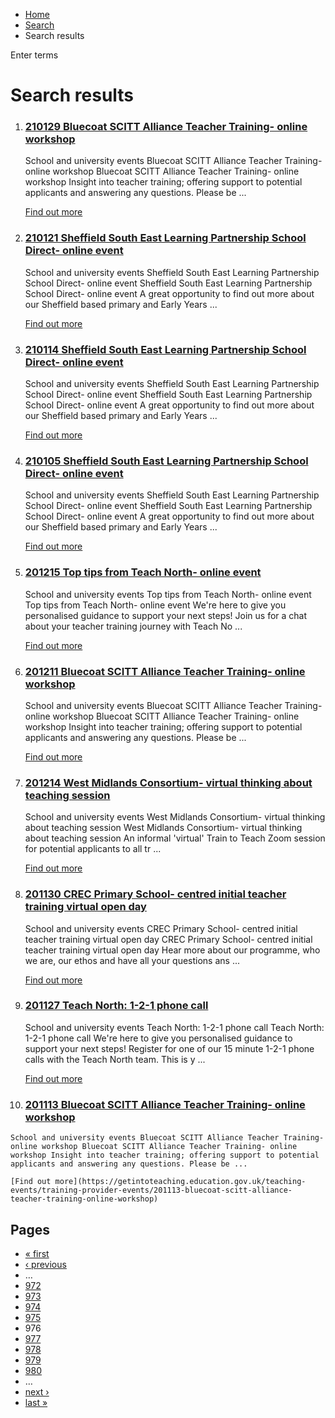 *   [Home](/)
*   [Search](/search)
*   Search results

Enter terms 

Search results
==============

1.  ### [210129 Bluecoat SCITT Alliance Teacher Training- online workshop](https://getintoteaching.education.gov.uk/teaching-events/training-provider-events/210129-bluecoat-scitt-alliance-teacher-training-online-workshop)
    
    School and university events Bluecoat SCITT Alliance Teacher Training- online workshop Bluecoat SCITT Alliance Teacher Training- online workshop Insight into teacher training; offering support to potential applicants and answering any questions. Please be ...
    
    [Find out more](https://getintoteaching.education.gov.uk/teaching-events/training-provider-events/210129-bluecoat-scitt-alliance-teacher-training-online-workshop)
    
2.  ### [210121 Sheffield South East Learning Partnership School Direct- online event](https://getintoteaching.education.gov.uk/teaching-events/training-provider-events/210121-sheffield-south-east-learning-partnership-school-direct-online-event)
    
    School and university events Sheffield South East Learning Partnership School Direct- online event Sheffield South East Learning Partnership School Direct- online event A great opportunity to find out more about our Sheffield based primary and Early Years ...
    
    [Find out more](https://getintoteaching.education.gov.uk/teaching-events/training-provider-events/210121-sheffield-south-east-learning-partnership-school-direct-online-event)
    
3.  ### [210114 Sheffield South East Learning Partnership School Direct- online event](https://getintoteaching.education.gov.uk/teaching-events/training-provider-events/210114-sheffield-south-east-learning-partnership-school-direct-online-event)
    
    School and university events Sheffield South East Learning Partnership School Direct- online event Sheffield South East Learning Partnership School Direct- online event A great opportunity to find out more about our Sheffield based primary and Early Years ...
    
    [Find out more](https://getintoteaching.education.gov.uk/teaching-events/training-provider-events/210114-sheffield-south-east-learning-partnership-school-direct-online-event)
    
4.  ### [210105 Sheffield South East Learning Partnership School Direct- online event](https://getintoteaching.education.gov.uk/teaching-events/training-provider-events/210105-sheffield-south-east-learning-partnership-school-direct-online-event)
    
    School and university events Sheffield South East Learning Partnership School Direct- online event Sheffield South East Learning Partnership School Direct- online event A great opportunity to find out more about our Sheffield based primary and Early Years ...
    
    [Find out more](https://getintoteaching.education.gov.uk/teaching-events/training-provider-events/210105-sheffield-south-east-learning-partnership-school-direct-online-event)
    
5.  ### [201215 Top tips from Teach North- online event](https://getintoteaching.education.gov.uk/teaching-events/training-provider-events/201215-top-tips-from-teach-north-online-event)
    
    School and university events Top tips from Teach North- online event Top tips from Teach North- online event We're here to give you personalised guidance to support your next steps! Join us for a chat about your teacher training journey with Teach No ...
    
    [Find out more](https://getintoteaching.education.gov.uk/teaching-events/training-provider-events/201215-top-tips-from-teach-north-online-event)
    
6.  ### [201211 Bluecoat SCITT Alliance Teacher Training- online workshop](https://getintoteaching.education.gov.uk/teaching-events/training-provider-events/201211-bluecoat-scitt-alliance-teacher-training-online-workshop)
    
    School and university events Bluecoat SCITT Alliance Teacher Training- online workshop Bluecoat SCITT Alliance Teacher Training- online workshop Insight into teacher training; offering support to potential applicants and answering any questions. Please be ...
    
    [Find out more](https://getintoteaching.education.gov.uk/teaching-events/training-provider-events/201211-bluecoat-scitt-alliance-teacher-training-online-workshop)
    
7.  ### [201214 West Midlands Consortium- virtual thinking about teaching session](https://getintoteaching.education.gov.uk/teaching-events/training-provider-events/201214-west-midlands-consortium-virtual-thinking-about-teaching-session)
    
    School and university events West Midlands Consortium- virtual thinking about teaching session West Midlands Consortium- virtual thinking about teaching session An informal 'virtual' Train to Teach Zoom session for potential applicants to all tr ...
    
    [Find out more](https://getintoteaching.education.gov.uk/teaching-events/training-provider-events/201214-west-midlands-consortium-virtual-thinking-about-teaching-session)
    
8.  ### [201130 CREC Primary School- centred initial teacher training virtual open day](https://getintoteaching.education.gov.uk/teaching-events/training-provider-events/201130-crec-primary-school-centred-initial-teacher-training-virtual-open-day)
    
    School and university events CREC Primary School- centred initial teacher training virtual open day CREC Primary School- centred initial teacher training virtual open day Hear more about our programme, who we are, our ethos and have all your questions ans ...
    
    [Find out more](https://getintoteaching.education.gov.uk/teaching-events/training-provider-events/201130-crec-primary-school-centred-initial-teacher-training-virtual-open-day)
    
9.  ### [201127 Teach North: 1-2-1 phone call](https://getintoteaching.education.gov.uk/teaching-events/training-provider-events/201127-teach-north-1-2-1-phone-call)
    
    School and university events Teach North: 1-2-1 phone call Teach North: 1-2-1 phone call We're here to give you personalised guidance to support your next steps! Register for one of our 15 minute 1-2-1 phone calls with the Teach North team. This is y ...
    
    [Find out more](https://getintoteaching.education.gov.uk/teaching-events/training-provider-events/201127-teach-north-1-2-1-phone-call)
    
10.  ### [201113 Bluecoat SCITT Alliance Teacher Training- online workshop](https://getintoteaching.education.gov.uk/teaching-events/training-provider-events/201113-bluecoat-scitt-alliance-teacher-training-online-workshop)
    
    School and university events Bluecoat SCITT Alliance Teacher Training- online workshop Bluecoat SCITT Alliance Teacher Training- online workshop Insight into teacher training; offering support to potential applicants and answering any questions. Please be ...
    
    [Find out more](https://getintoteaching.education.gov.uk/teaching-events/training-provider-events/201113-bluecoat-scitt-alliance-teacher-training-online-workshop)
    

Pages
-----

*   [« first](/search/site "Go to first page")
*   [‹ previous](/search/site?page=974 "Go to previous page")
*   …
*   [972](/search/site?page=971 "Go to page 972")
*   [973](/search/site?page=972 "Go to page 973")
*   [974](/search/site?page=973 "Go to page 974")
*   [975](/search/site?page=974 "Go to page 975")
*   976
*   [977](/search/site?page=976 "Go to page 977")
*   [978](/search/site?page=977 "Go to page 978")
*   [979](/search/site?page=978 "Go to page 979")
*   [980](/search/site?page=979 "Go to page 980")
*   …
*   [next ›](/search/site?page=976 "Go to next page")
*   [last »](/search/site?page=1032 "Go to last page")